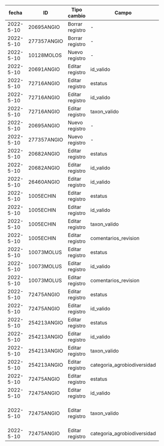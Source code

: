 | fecha | ID | Tipo cambio | Campo | Valor anterior | Valor actual | Usuario | 
| -- | -- | -- | -- | -- | -- | -- |
| 2022-5-10 | 20695ANGIO | Borrar registro | - | - | - | admin@zen.dro | 
| 2022-5-10 | 277357ANGIO | Borrar registro | - | - | - | admin@zen.dro | 
| 2022-5-10 | 10128MOLOS | Nuevo registro | - | - | - | admin@zen.dro |
| 2022-5-10 | 20691ANGIO | Editar registro | id_valido | 20725ANGIO | 36613ANGIO | Bot validación |
| 2022-5-10 | 72716ANGIO | Editar registro | estatus | No aplica | Sinónimo | Bot validación |
| 2022-5-10 | 72716ANGIO | Editar registro | id_valido | nan | 19861ANGIO | Bot validación |
| 2022-5-10 | 72716ANGIO | Editar registro | taxon_valido | nan | Ananas comosus | Bot validación |
| 2022-5-10 | 20695ANGIO | Nuevo registro | - | - | - | Bot validación |
| 2022-5-10 | 277357ANGIO | Nuevo registro | - | - | - | Bot validación |
| 2022-5-10 | 20682ANGIO | Editar registro | estatus | Valido | Sinónimo | Bot validación |
| 2022-5-10 | 20682ANGIO | Editar registro | id_valido | 20682ANGIO | 20695ANGIO | Bot validación |
| 2022-5-10 | 26460ANGIO | Editar registro | id_valido | 32487ANGIO | 277357ANGIO | Bot validación |
| 2022-5-10 | 1005ECHIN | Editar registro | estatus | No aplica | Aceptado/Válido | Bot validación |
| 2022-5-10 | 1005ECHIN | Editar registro | id_valido | nan | 1005ECHIN | Bot validación |
| 2022-5-10 | 1005ECHIN | Editar registro | taxon_valido | nan | Ophioderma longicaudum | Bot validación |
| 2022-5-10 | 1005ECHIN | Editar registro | comentarios_revision | nan |  - REVISAR ETIQUETA AGROBIODIVERSIDAD | Bot validación |
| 2022-5-10 | 10073MOLUS | Editar registro | estatus | Sinónimo | Aceptado/Válido | Bot validación |
| 2022-5-10 | 10073MOLUS | Editar registro | id_valido | 10079PECES | 10073MOLUS | Bot validación |
| 2022-5-10 | 10073MOLUS | Editar registro | comentarios_revision | nan |  - REVISAR ETIQUETA AGROBIODIVERSIDAD | Bot validación |
| 2022-5-10 | 72475ANGIO | Editar registro | estatus | Aceptado/Válido | Sinónimo | Bot validación |
| 2022-5-10 | 72475ANGIO | Editar registro | id_valido | 72475ANGIO | 277380ANGIO | Bot validación |
| 2022-5-10 | 254213ANGIO | Editar registro | estatus | Aceptado/Válido | No aplica | Bot validación |
| 2022-5-10 | 254213ANGIO | Editar registro | id_valido | 254213ANGIO | nan | Bot validación |
| 2022-5-10 | 254213ANGIO | Editar registro | taxon_valido | Salvia modesta | nan | Bot validación |
| 2022-5-10 | 254213ANGIO | Editar registro | categoria_agrobiodiversidad | Agrobiodiversidad | nan | Bot validación |
| 2022-5-10 | 72475ANGIO | Editar registro | estatus | Sinónimo | Aceptado/Válido | admin@zen.dro |
| 2022-5-10 | 72475ANGIO | Editar registro | id_valido | 277380ANGIO | 72475ANGIO | admin@zen.dro |
| 2022-5-10 | 72475ANGIO | Editar registro | taxon_valido | Agave (Agave) (Salmianae) salmiana subsp. salmiana | Agave (Agave) (Salmianae) salmiana var. salmiana | admin@zen.dro |
| 2022-5-10 | 72475ANGIO | Editar registro | categoria_agrobiodiversidad | nan | Agrobiodiversidad | admin@zen.dro |

